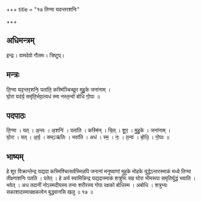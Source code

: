 +++
title = "१७ तिग्मा यदन्तरशनिः"

+++
## अधिमन्त्रम्
इन्द्रः। वामदेवो गौतमः। त्रिष्टुप्।

## मन्त्रः
ति॒ग्मा यद॒न्तर॒शनिः॒ पता॑ति॒ कस्मि॑ञ्चिच्छूर मुहु॒के जना॑नाम् ।  
घो॒रा यद॑र्य॒ समृ॑ति॒र्भवा॒त्यध॑ स्मा नस्त॒न्वो॑ बोधि गो॒पाः ॥

## पदपाठः
ति॒ग्मा । यत् । अ॒न्तः । अ॒शनिः॑ । पता॑ति । कस्मि॑न् । चि॒त् । शू॒र॒ । मु॒हु॒के । जना॑नाम् ।  
घो॒रा । यत् । अ॒र्य॒ । सम्ऽऋ॑तिः । भवा॑ति । अध॑ । स्म॒ । नः॒ । त॒न्वः॑ । बो॒धि॒ । गो॒पाः ॥

## भाष्यम्
हे शूर विक्रान्तेन्द्र यद्यदा कस्मिंश्चित्सर्वस्मिन्नपि जनानां मनुष्याणां मुहुके मोहके युद्धेऽन्तरस्माकं मध्ये तिग्मा तीक्ष्णाशनिः पतति । पतेत् । हे अर्य स्वामिन्निन्द्र यद्यदास्माकं शत्रुभिः सह घोरा भीमरूपा समृतिर्युद्धं भवाति । भवेत् । अध तदानीं नोऽस्मदीयस्य तन्वः शरीरस्य गोपा रक्षको बोधिस्म । अबोधि । शत्रुभ्यः सकाशादस्मान्रक्षकत्वेन बुद्धवानसि खलु ॥ १७ ॥